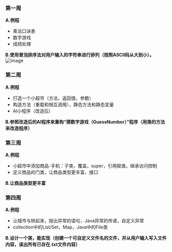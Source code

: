 ### 第一周
**A.例程**
- 乘法口诀表
- 数字游戏
- 成绩处理

**B.使用冒泡排序法对用户输入的字符串进行排列（按照ASCII码从大到小）。**
![image](https://user-images.githubusercontent.com/66006636/174013056-8bf7a00d-0452-4c3e-8f4d-e6ed4859bcc5.png)
### 第二周
**A.例程**
- 打造一个小超市（方法，返回值，参数）
- 构造方法（重载和相互调用），静态方法和静态变量
- AI小程序（改造后）

**B.参照改造后的AI程序来重构“猜数字游戏（GuessNumber）”程序（用类的方法来改造程序）**

### 第三周
**A.例程**
- 小超市中添加商品-手机：子类，覆盖，super，引用赋值，继承访问控制
- 定义商品的门类，让商品类型更丰富，接口

**B.让商品类型更丰富**
### 第四周
**A.例程**
- 让城市与转起来，抛出异常的语句，Java异常的传递，自定义异常
- collection中的List/Set，Map，Java中的File类

**B.设计一个类，能实现（创建一个可自定义文件名的文件，并从用户输入写入文件内容，读出所有已存在.txt文件内容）**

